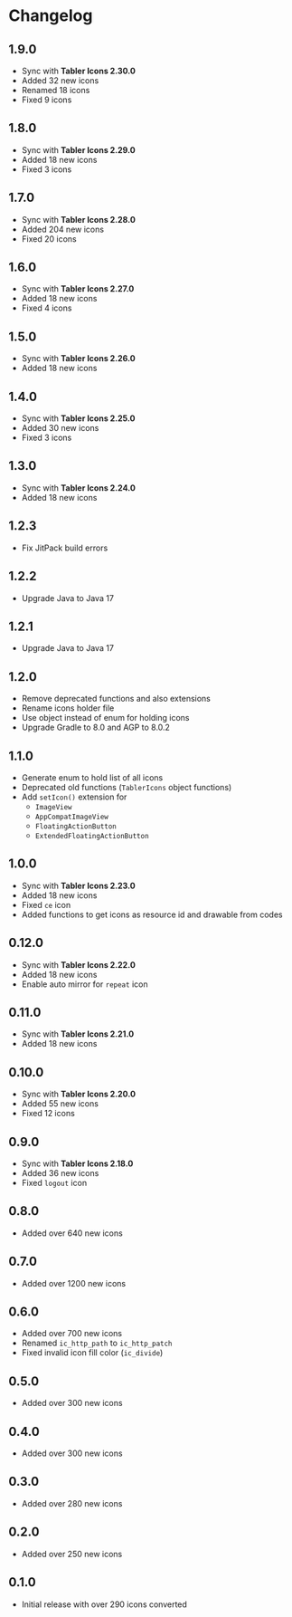 # Changelog

## 1.9.0
* Sync with **Tabler Icons 2.30.0**
* Added 32 new icons
* Renamed 18 icons
* Fixed 9 icons

## 1.8.0
* Sync with **Tabler Icons 2.29.0**
* Added 18 new icons
* Fixed 3 icons

## 1.7.0
* Sync with **Tabler Icons 2.28.0**
* Added 204 new icons
* Fixed 20 icons

## 1.6.0
* Sync with **Tabler Icons 2.27.0**
* Added 18 new icons
* Fixed 4 icons

## 1.5.0
* Sync with **Tabler Icons 2.26.0**
* Added 18 new icons

## 1.4.0
* Sync with **Tabler Icons 2.25.0**
* Added 30 new icons
* Fixed 3 icons

## 1.3.0
* Sync with **Tabler Icons 2.24.0**
* Added 18 new icons

## 1.2.3
* Fix JitPack build errors

## 1.2.2
* Upgrade Java to Java 17

## 1.2.1
* Upgrade Java to Java 17

## 1.2.0
* Remove deprecated functions and also extensions
* Rename icons holder file
* Use object instead of enum for holding icons
* Upgrade Gradle to 8.0 and AGP to 8.0.2

## 1.1.0
* Generate enum to hold list of all icons
* Deprecated old functions (`TablerIcons` object functions)
* Add `setIcon()` extension for
  * `ImageView`
  * `AppCompatImageView`
  * `FloatingActionButton`
  * `ExtendedFloatingActionButton`

## 1.0.0
* Sync with **Tabler Icons 2.23.0**
* Added 18 new icons
* Fixed `ce` icon
* Added functions to get icons as resource id and drawable from codes

## 0.12.0
* Sync with **Tabler Icons 2.22.0**
* Added 18 new icons
* Enable auto mirror for `repeat` icon

## 0.11.0
* Sync with **Tabler Icons 2.21.0**
* Added 18 new icons

## 0.10.0
* Sync with **Tabler Icons 2.20.0**
* Added 55 new icons
* Fixed 12 icons

## 0.9.0
* Sync with **Tabler Icons 2.18.0**
* Added 36 new icons
* Fixed `logout` icon

## 0.8.0
* Added over 640 new icons

## 0.7.0
* Added over 1200 new icons

## 0.6.0
* Added over 700 new icons
* Renamed `ic_http_path` to `ic_http_patch`
* Fixed invalid icon fill color (`ic_divide`)

## 0.5.0
* Added over 300 new icons

## 0.4.0
* Added over 300 new icons

## 0.3.0
* Added over 280 new icons

## 0.2.0
* Added over 250 new icons

## 0.1.0
* Initial release with over 290 icons converted
